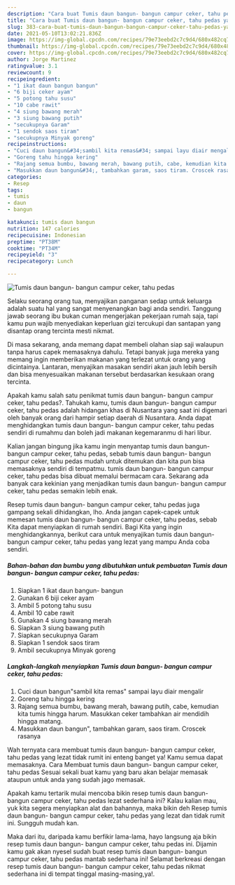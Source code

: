 ```yaml
---
description: "Cara buat Tumis daun bangun- bangun campur ceker, tahu pedas yang lezat Untuk Jualan"
title: "Cara buat Tumis daun bangun- bangun campur ceker, tahu pedas yang lezat Untuk Jualan"
slug: 383-cara-buat-tumis-daun-bangun-bangun-campur-ceker-tahu-pedas-yang-lezat-untuk-jualan
date: 2021-05-10T13:02:21.836Z
image: https://img-global.cpcdn.com/recipes/79e73eebd2c7c9d4/680x482cq70/tumis-daun-bangun-bangun-campur-ceker-tahu-pedas-foto-resep-utama.jpg
thumbnail: https://img-global.cpcdn.com/recipes/79e73eebd2c7c9d4/680x482cq70/tumis-daun-bangun-bangun-campur-ceker-tahu-pedas-foto-resep-utama.jpg
cover: https://img-global.cpcdn.com/recipes/79e73eebd2c7c9d4/680x482cq70/tumis-daun-bangun-bangun-campur-ceker-tahu-pedas-foto-resep-utama.jpg
author: Jorge Martinez
ratingvalue: 3.1
reviewcount: 9
recipeingredient:
- "1 ikat daun bangun bangun"
- "6 biji ceker ayam"
- "5 potong tahu susu"
- "10 cabe rawit"
- "4 siung bawang merah"
- "3 siung bawang putih"
- "secukupnya Garam"
- "1 sendok saos tiram"
- "secukupnya Minyak goreng"
recipeinstructions:
- "Cuci daun bangun&#34;sambil kita remas&#34; sampai layu diair mengalir"
- "Goreng tahu hingga kering"
- "Rajang semua bumbu, bawang merah, bawang putih, cabe, kemudian kita tumis hingga harum. Masukkan ceker tambahkan air mendidih hingga matang."
- "Masukkan daun bangun&#34;, tambahkan garam, saos tiram. Croscek rasanya"
categories:
- Resep
tags:
- tumis
- daun
- bangun

katakunci: tumis daun bangun 
nutrition: 147 calories
recipecuisine: Indonesian
preptime: "PT38M"
cooktime: "PT34M"
recipeyield: "3"
recipecategory: Lunch

---
```



![Tumis daun bangun- bangun campur ceker, tahu pedas](https://img-global.cpcdn.com/recipes/79e73eebd2c7c9d4/680x482cq70/tumis-daun-bangun-bangun-campur-ceker-tahu-pedas-foto-resep-utama.jpg)

Selaku seorang orang tua, menyajikan panganan sedap untuk keluarga adalah suatu hal yang sangat menyenangkan bagi anda sendiri. Tanggung jawab seorang ibu bukan cuman mengerjakan pekerjaan rumah saja, tapi kamu pun wajib menyediakan keperluan gizi tercukupi dan santapan yang disantap orang tercinta mesti nikmat.

Di masa  sekarang, anda memang dapat membeli olahan siap saji walaupun tanpa harus capek memasaknya dahulu. Tetapi banyak juga mereka yang memang ingin memberikan makanan yang terlezat untuk orang yang dicintainya. Lantaran, menyajikan masakan sendiri akan jauh lebih bersih dan bisa menyesuaikan makanan tersebut berdasarkan kesukaan orang tercinta. 



Apakah kamu salah satu penikmat tumis daun bangun- bangun campur ceker, tahu pedas?. Tahukah kamu, tumis daun bangun- bangun campur ceker, tahu pedas adalah hidangan khas di Nusantara yang saat ini digemari oleh banyak orang dari hampir setiap daerah di Nusantara. Anda dapat menghidangkan tumis daun bangun- bangun campur ceker, tahu pedas sendiri di rumahmu dan boleh jadi makanan kegemaranmu di hari libur.

Kalian jangan bingung jika kamu ingin menyantap tumis daun bangun- bangun campur ceker, tahu pedas, sebab tumis daun bangun- bangun campur ceker, tahu pedas mudah untuk ditemukan dan kita pun bisa memasaknya sendiri di tempatmu. tumis daun bangun- bangun campur ceker, tahu pedas bisa dibuat memalui bermacam cara. Sekarang ada banyak cara kekinian yang menjadikan tumis daun bangun- bangun campur ceker, tahu pedas semakin lebih enak.

Resep tumis daun bangun- bangun campur ceker, tahu pedas juga gampang sekali dihidangkan, lho. Anda jangan capek-capek untuk memesan tumis daun bangun- bangun campur ceker, tahu pedas, sebab Kita dapat menyiapkan di rumah sendiri. Bagi Kita yang ingin menghidangkannya, berikut cara untuk menyajikan tumis daun bangun- bangun campur ceker, tahu pedas yang lezat yang mampu Anda coba sendiri.

<!--inarticleads1-->

##### Bahan-bahan dan bumbu yang dibutuhkan untuk pembuatan Tumis daun bangun- bangun campur ceker, tahu pedas:

1. Siapkan 1 ikat daun bangun- bangun
1. Gunakan 6 biji ceker ayam
1. Ambil 5 potong tahu susu
1. Ambil 10 cabe rawit
1. Gunakan 4 siung bawang merah
1. Siapkan 3 siung bawang putih
1. Siapkan secukupnya Garam
1. Siapkan 1 sendok saos tiram
1. Ambil secukupnya Minyak goreng




<!--inarticleads2-->

##### Langkah-langkah menyiapkan Tumis daun bangun- bangun campur ceker, tahu pedas:

1. Cuci daun bangun&#34;sambil kita remas&#34; sampai layu diair mengalir
1. Goreng tahu hingga kering
1. Rajang semua bumbu, bawang merah, bawang putih, cabe, kemudian kita tumis hingga harum. Masukkan ceker tambahkan air mendidih hingga matang.
1. Masukkan daun bangun&#34;, tambahkan garam, saos tiram. Croscek rasanya




Wah ternyata cara membuat tumis daun bangun- bangun campur ceker, tahu pedas yang lezat tidak rumit ini enteng banget ya! Kamu semua dapat memasaknya. Cara Membuat tumis daun bangun- bangun campur ceker, tahu pedas Sesuai sekali buat kamu yang baru akan belajar memasak ataupun untuk anda yang sudah jago memasak.

Apakah kamu tertarik mulai mencoba bikin resep tumis daun bangun- bangun campur ceker, tahu pedas lezat sederhana ini? Kalau kalian mau, yuk kita segera menyiapkan alat dan bahannya, maka bikin deh Resep tumis daun bangun- bangun campur ceker, tahu pedas yang lezat dan tidak rumit ini. Sungguh mudah kan. 

Maka dari itu, daripada kamu berfikir lama-lama, hayo langsung aja bikin resep tumis daun bangun- bangun campur ceker, tahu pedas ini. Dijamin kamu gak akan nyesel sudah buat resep tumis daun bangun- bangun campur ceker, tahu pedas mantab sederhana ini! Selamat berkreasi dengan resep tumis daun bangun- bangun campur ceker, tahu pedas nikmat sederhana ini di tempat tinggal masing-masing,ya!.

